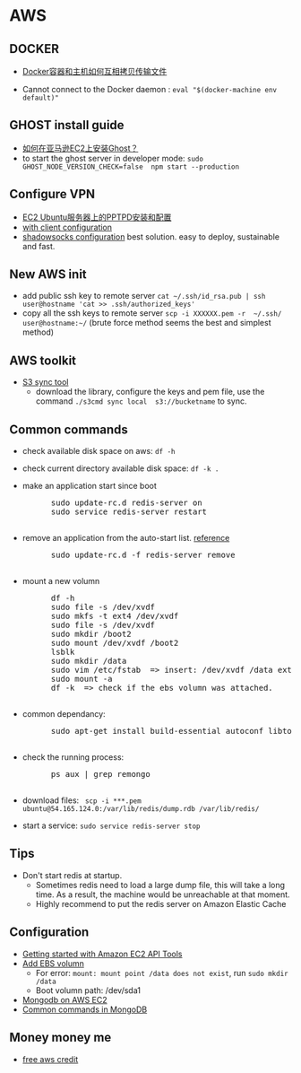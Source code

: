 AWS
============================


## DOCKER

- [Docker容器和主机如何互相拷贝传输文件](http://xiaorui.cc/2015/04/12/docker%E5%AE%B9%E5%99%A8%E5%92%8C%E4%B8%BB%E6%9C%BA%E5%A6%82%E4%BD%95%E4%BA%92%E7%9B%B8%E6%8B%B7%E8%B4%9D%E4%BC%A0%E8%BE%93%E6%96%87%E4%BB%B6/)

- Cannot connect to the Docker daemon : `eval "$(docker-machine env default)"`
## GHOST install guide
- [如何在亚马逊EC2上安装Ghost？](https://www.wikimilk.org/installing-ghost-amazon-ec2/)
- to start the ghost server in developer mode: 
	```sudo GHOST_NODE_VERSION_CHECK=false  npm start --production```

## Configure VPN
- [EC2 Ubuntu服务器上的PPTPD安装和配置](http://allenzhang.iteye.com/blog/1720214)
- [with client configuration](http://sunweiwei.com/1863/)
- [shadowsocks configuration](https://wiki.archlinux.org/index.php/Shadowsocks) best solution. easy to deploy, sustainable and fast.


## New AWS init
- add public ssh key to remote server
	`cat ~/.ssh/id_rsa.pub | ssh user@hostname 'cat >> .ssh/authorized_keys'`
- copy all the ssh keys to remote server
	`scp -i XXXXXX.pem -r  ~/.ssh/  user@hostname:~/` (brute force method seems the best and simplest method)

## AWS toolkit

- [S3 sync tool](http://s3tools.org/s3cmd-sync)
	- download the library, configure the keys and pem file, use the command ```./s3cmd sync local  s3://bucketname``` to sync.

## Common commands

- check available disk space on aws: `df -h`
- check current directory available disk space: `df -k .`
- make an application start since boot
	<pre>
		sudo update-rc.d redis-server on
		sudo service redis-server restart
	</pre>
- remove an application from the auto-start list. [reference](http://positon.org/disable-a-service-with-update-rcd-under-debian-update-resistant)
	<pre>
		sudo update-rc.d -f redis-server remove
	</pre>
- mount a new volumn
	<pre>
		df -h
		sudo file -s /dev/xvdf
		sudo mkfs -t ext4 /dev/xvdf
		sudo file -s /dev/xvdf
		sudo mkdir /boot2
		sudo mount /dev/xvdf /boot2
		lsblk
		sudo mkdir /data
		sudo vim /etc/fstab  => insert: /dev/xvdf /data ext4 defaults,auto,noatime,noexec 0 0
		sudo mount -a
		df -k  => check if the ebs volumn was attached.
	</pre>
- common dependancy: 
	<pre>
		sudo apt-get install build-essential autoconf libtool pkg-config python-opengl python-imaging python-pyrex python-pyside.qtopengl idle-python2.7 qt4-dev-tools qt4-designer libqtgui4 libqtcore4 libqt4-xml libqt4-test libqt4-script libqt4-network libqt4-dbus python-qt4 python-qt4-gl libgle3 python-dev
	</pre>

- check the running process:
	<pre>
	    ps aux | grep remongo
	</pre>

- download files: `	scp -i ***.pem ubuntu@54.165.124.0:/var/lib/redis/dump.rdb /var/lib/redis/`

- start a service: `sudo service redis-server stop`

## Tips
- Don't start redis at startup. 
	- Sometimes redis need to load a large dump file, this will take a long time. As a result, the machine would be unreachable at that moment. 
	- Highly recommend to put the redis server on Amazon Elastic Cache

## Configuration
- [Getting started with Amazon EC2 API Tools](http://blog.kenyang.net/2014/05/getting-started-with-amazon-ec2-api.html)
- [Add EBS volumn](http://www.cnblogs.com/huang0925/p/3879542.html)
	- For error: `mount: mount point /data does not exist`, run `sudo mkdir /data`
	- Boot volumn path: /dev/sda1 
- [Mongodb on AWS EC2](http://docs.mongodb.org/ecosystem/platforms/amazon-ec2/)
- [Common commands in MongoDB](http://sling2007.blog.163.com/blog/static/847327132012911113042620/)

## Money money me
- [free aws credit](http://mooc.guokr.com/post/611730/)